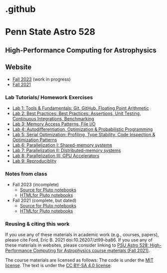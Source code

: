 # .github

# Penn State Astro 528
## High-Performance Computing for Astrophysics

## Website
- [Fall 2023](https://psuastro528.github.io/Fall2023/) (work in progress)
- [Fall 2021](https://psuastro528.github.io/)
  
### Lab Tutorials/ Homework Exercises 
- [Lab 1: Tools & Fundamentals: Git, GitHub, Floating Point Arithmetic](https://github.com/PsuAstro528/lab1-start/)
- [Lab 2: Best Practices:  Best Practices: Assertions, Unit Testing, Continuous Integrations, Benchmarking](https://github.com/PsuAstro528/lab2-start/)
- [Lab 3: Memory Access Patterns, File I/O](https://github.com/PsuAstro528/lab3-start/)
- [Lab 4: Autodifferentiation, Optimization & Probabilistic Programming](https://github.com/PsuAstro528/lab4-start/)
- [Lab 5: Serial Optimization:  Profiling, Type Stability, Code Inspection & Optimization Patterns](https://github.com/PsuAstro528/lab5-start/)
- [Lab 6: Parallelization I:  Shared-memory systems](https://github.com/PsuAstro528/lab6-start/)
- [Lab 7: Parallelization II:  Distributed-memory systems](https://github.com/PsuAstro528/lab7-start/)
- [Lab 8: Parallelization III:  GPU Accelerators](https://github.com/PsuAstro528/lab8-start/)
- [Lab 9: Reproduciblity](https://github.com/PsuAstro528/lab9-start/)

### Notes from class
- Fall 2023 (incomplete)
   - [Source for Pluto notebooks](https://github.com/PsuAstro528/Notes-Fall2023) 
   - [HTMLfor Pluto notebooks](https://psuastro528.github.io/Notes-Fall2023/)
- Fall 2021 (complete, but dated)
   - [Source for Pluto notebooks](https://github.com/PsuAstro528/Notes-Fall2021) 
   - [HTMLfor Pluto notebooks](https://psuastro528.github.io/Notes-Fall2021/)

### Reusing & citing this work 
If you use any of these materials in academic work (e.g., courses, papers), please cite Ford, Eric B. 2021 doi:10.26207/zt99-ba86. If you use any of these materials in websites, please consider linking to [PSU Astro 528: High-Performance Computing for Astrophysics course materials (Fall 2021)](https://psuastro528.github.io/).

The course materials are licensed as follows:
The code is under the [MIT license](https://opensource.org/licenses/MIT).
The text is under the [CC BY-SA 4.0 license](https://creativecommons.org/licenses/by-sa/4.0/).
